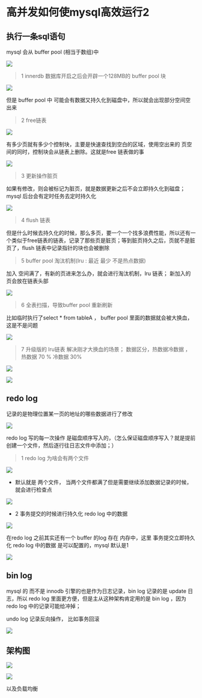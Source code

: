 # 高并发如何使mysql高效运行2

## 执行一条sql语句 

mysql 会从 buffer pool (相当于数组)中 

![](assets/000/01/02/06/01/03-1611058811442.png)


> 1 innerdb 数据库开启之后会开辟一个128MB的 buffer pool 块

![](assets/000/01/02/06/01/03-1611058989995.png)



但是 buffer pool 中 可能会有数据又持久化到磁盘中，所以就会出现部分空间空出来


> 2 free链表

![](assets/000/01/02/06/01/03-1611059264432.png)

有多少页就有多少个控制块，主要是快速查找到空白的区域，使用空出来的 页空间的同时，控制块会从链表上删除。这就是free 链表做的事

![](assets/000/01/02/06/01/03-1611059563084.png)

> 3 更新操作脏页

如果有修改，则会被标记为脏页，就是数据更新之后不会立即持久化到磁盘；mysql 后台会有定时任务去定时持久化

![](assets/000/01/02/06/01/03-1611059794955.png)


> 4 flush 链表

但是什么时候去持久化的时候，那么多页，要一个一个找多浪费性能，所以还有一个类似于free链表的链表，记录了那些页是脏页；等到脏页持久之后，页就不是脏页了，flush 链表中记录指针的块也会被删除

> 5 buffer pool 淘汰机制(lru  : 最近 最少 不是热点数据)

加入 空间满了，有新的页进来怎么办，就会进行淘汰机制，lru 链表；
新加入的页会放在链表头部


![](assets/000/01/02/06/01/03-1611060358163.png)


> 6 全表扫描，导致buffer pool 重新刷新

比如临时执行了select * from tableA ， buffer pool 里面的数据就会被大换血，这是不是问题


![](assets/000/01/02/06/01/03-1611060861812.png)


> 7 升级版的 lru链表 解决刚才大换血的场景； 数据区分，热数据冷数据 ，热数据 70 %  冷数据 30% 

![](assets/000/01/02/06/01/03-1611060919554.png)

![](assets/000/01/02/06/01/03-1611061246244.png)

## redo log 

记录的是物理位置某一页的地址的哪些数据进行了修改

![](assets/000/01/02/06/01/03-1611062517321.png)

redo  log  写的每一次操作 是磁盘顺序写入的，（怎么保证磁盘顺序写入？就是提前创建一个文件，然后逐行往日志文件中添加；）


> 1 redo log 为啥会有两个文件

![](assets/000/01/02/06/01/03-1611062864712.png)

* 默认就是 两个文件， 当两个文件都满了但是需要继续添加数据记录的时候，就会进行检查点


![](assets/000/01/02/06/01/03-1611063190949.png)

* 2 事务提交的时候进行持久化 redo log 中的数据

![](assets/000/01/02/06/01/03-1611063344681.png)



在redo log 之前其实还有一个  buffer 的log 存在 内存中，这里 事务提交立即持久化 redo log 中的数据 是可以配置的，mysql 默认是1 


![](assets/000/01/02/06/01/03-1611063473030.png)


##  bin log 

mysql 的 而不是 innodb 引擎的也是作为日志记录，bin log 记录的是 update 日志，所以 redo log 里面更方便，但是主从这种架构肯定用的是 bin log ，因为 redo  log 中的记录可能给冲掉；

undo log 记录反向操作， 比如事务回滚


![](assets/000/01/02/06/01/03-1611064445048.png)
 

 ## 架构图

 ![](assets/000/01/02/06/01/03-1611065173709.png)

 ![](assets/000/01/02/06/01/03-1611065211300.png)

 以及负载均衡
 
